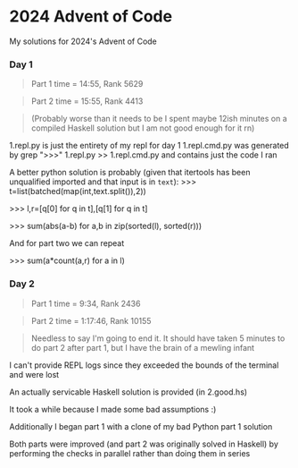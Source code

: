 # 2024 Advent of Code
My solutions for 2024's Advent of Code

### Day 1
> Part 1 time = 14:55, Rank 5629

> Part 2 time = 15:55, Rank 4413

>(Probably worse than it needs to be I spent maybe 12ish minutes on a compiled Haskell solution but I am not good enough for it rn)

1.repl.py is just the entirety of my repl for day 1
1.repl.cmd.py was generated by grep ">>>" 1.repl.py >> 1.repl.cmd.py and contains just the code I ran

A better python solution is probably (given that itertools has been unqualified imported and that input is in `text`):
\>\>\> t=list(batched(map(int,text.split()),2))

\>\>\> l,r=[q[0] for q in t],[q[1] for q in t]

\>\>\> sum(abs(a-b) for a,b in zip(sorted(l), sorted(r)))

And for part two we can repeat

\>\>\> sum(a*count(a,r) for a in l)

### Day 2
> Part 1 time = 9:34, Rank 2436

> Part 2 time = 1:17:46, Rank 10155

> Needless to say I'm going to end it. It should have taken 5 minutes to do part 2 after part 1, but I have the brain of a mewling infant

I can't provide REPL logs since they exceeded the bounds of the terminal and were lost

An actually servicable Haskell solution is provided (in 2.good.hs)

It took a while because I made some bad assumptions :)

Additionally I began part 1 with a clone of my bad Python part 1 solution

Both parts were improved (and part 2 was originally solved in Haskell) by performing the checks in
parallel rather than doing them in series
